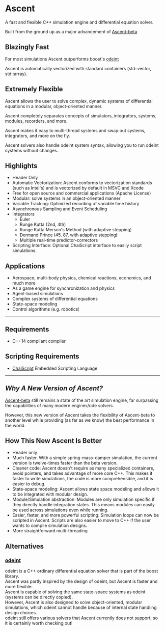 # Ascent

A fast and flexible C++ simulation engine and differential equation solver.

Built from the ground up as a major advancement of [Ascent-beta](https://github.com/AnyarInc/ascent-beta)

## Blazingly Fast

For most simulations Ascent outperforms boost's [odeint](http://headmyshoulder.github.io/odeint-v2/index.html)

Ascent is automatically vectorized with standard containers (std::vector, std::array).

## Extremely Flexible

Ascent allows the user to solve complex, dynamic systems of differential equations in a modular, object-oriented manner.

Ascent completely separates concepts of simulators, integrators, systems, modules, recorders, and more.

Ascent makes it easy to multi-thread systems and swap out systems, integrators, and more on the fly.

Ascent solvers also handle odeint system syntax, allowing you to run odeint systems without changes.

## Highlights
- Header Only
- Automatic Vectorization: Ascent conforms to vectorization standards (such as Intel's) and is vectorized by default in MSVC and Xcode
- Free for open source and commercial applications (Apache License)
- Modular: solve systems in an object-oriented manner
- Variable Tracking: Optimized recording of variable time history
- Asynchronous Sampling and Event Scheduling
- Integrators
	- Euler
	- Runge Kutta (2nd, 4th)
	- Runge Kutta Merson's Method (with adaptive stepping)
    - Dormand Prince (45, 87, with adaptive stepping)
    - Multiple real-time predictor-correctors
- Scripting Interface: Optional ChaiScript interface to easily script simulations

## Applications
- Aerospace, multi-body physics, chemical reactions, economics, and much more
- As a game engine for synchronization and physics
- Agent-based simulations
- Complex systems of differential equations
- State-space modeling
- Control algorithms (e.g. robotics)

***
## Requirements
- C++14 compliant compiler

## Scripting Requirements
- [ChaiScript](http://chaiscript.com/) Embedded Scripting Language

***
## *Why A New Version of Ascent?*
[Ascent-beta](https://github.com/AnyarInc/ascent-beta) still remains a state of the art simulation engine, far surpassing the capabilities of many modern engines/ode solvers.

However, this new version of Ascent takes the flexibility of Ascent-beta to another level while providing (as far as we know) the best performance in the world.

## How This New Ascent Is Better
- Header only
- Much faster. With a simple spring-mass-damper simulation, the current version is twelve-times faster than the beta version.
- Cleaner code: Ascent doesn't require as many specialized containers, avoid pointers, and takes advantage of more core C++. This makes it faster to write simulations, the code is more comprehensible, and it is easier to debug.
- State-space modeling: Ascent allows state space modeling and allows it to be integrated with modular design.
- Module/Simulation abstraction: Modules are only simulation specific if they directly handle integration states. This means modules can easily be used across simulations even while running.
- Easier, faster, and more powerful scripting: Simulation loops can now be scripted in Ascent. Scripts are also easier to move to C++ if the user wants to compile simulation designs.
- More straightforward multi-threading


## Alternatives
### [odeint](https://github.com/boostorg/odeint)
odeint is a C++ ordinary differential equation solver that is part of the boost library.  
Ascent was partly inspired by the design of odeint, but Ascent is faster and more flexible.  
Ascent is capable of solving the same state-space systems as odeint (systems can be directly copied).  
However, Ascent is also designed to solve object-oriented, modular simulations, which odeint cannot handle because of internal state handling design choices.  
odeint still offers various solvers that Ascent currently does not support, so it is certainly worth checking out!
